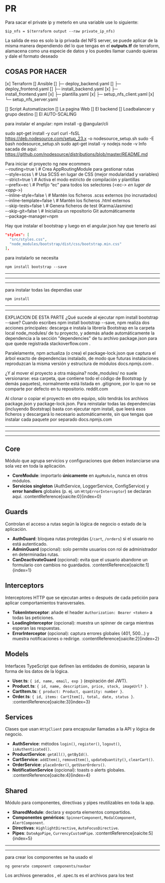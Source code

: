 # PR

Para sacar el private ip y meterlo en una variable use lo siguiente:
```
$ip_nfs = $(terraform output --raw private_ip_nfs)
```
La salida de eso es solo la ip privada del NFS server, se puede aplicar de la misma manera dependiendo del lo que tengas en el **outputs.tf** de terraform, alamacena como una especie de datos y los puedes llamar cuando quieras y dale el formato deseado

## COSAS POR HACER
[x] Terraform
[] Ansible
[]	├─ deploy_backend.yaml
[]	├─ deploy_frontend.yaml
[]	├─ install_backend.yaml 
[x]	├─ install_frontend.yaml
[x]	├─ plantilla.yaml
[x]	├─ setup_nfs_client.yaml
[x]	└─ setup_nfs_server.yaml

[] Script Automatizacion
[] La pagina Web
[] El backend
[] Loadbalancer y grupo destino
[] El AUTO-SCALING


para instalar el angular: npm install -g @angular/cli


sudo apt-get install -y curl
curl -fsSL https://deb.nodesource.com/setup_23.x -o nodesource_setup.sh
sudo -E bash nodesource_setup.sh
sudo apt-get install -y nodejs
node -v
Info sacada de aqui: https://github.com/nodesource/distributions/blob/master/README.md


Para iniciar el proyecto 
ng new ecommers \
  --routing=true \                # Crea AppRoutingModule para gestionar rutas  
  --style=scss \                  # Usa SCSS en lugar de CSS (mejor modularidad y variables)  
  --strict=true \                 # Activa el modo estricto de compilación y plantillas  
  --prefix=ec \                   # Prefijo “ec” para todos los selectores (<ec-*> en lugar de <app-*>)  
  --inline-style=false \          # Mantén los ficheros .scss externos (no incrustados)  
  --inline-template=false \       # Mantén los ficheros .html externos  
  --skip-tests=false \            # Genera ficheros de test (Karma/Jasmine)  
  --skip-git=false \              # Inicializa un repositorio Git automáticamente  
  --package-manager=npm   


Hay que instalar el bootstrap y luego en el angular.json hay que tenerlo asi
```json
"styles": [
  "src/styles.css",
  "node_modules/bootstrap/dist/css/bootstrap.min.css"
],
```

para instalarlo se necesita
```shell
npm install bootstrap --save
```
-----
-----
-----
para instalar todas las dependias usar 
```shell
npm install
```
-----
-----
EXPLIACION DE ESTA PARTE
¿Qué sucede al ejecutar npm install bootstrap --save?
Cuando escribes npm install bootstrap --save, npm realiza dos acciones principales: descarga e instala la librería Bootstrap en la carpeta local node_modules/ de tu proyecto, y además añade automáticamente la dependencia a la sección "dependencies" de tu archivo package.json para que quede registrada 
stackoverflow.com
.

Paralelamente, npm actualiza (o crea) el package-lock.json que captura el árbol exacto de dependencias instalado, de modo que futuras instalaciones reproduzcan la misma versión y estructura de módulos 
docs.npmjs.com
.

¿Y al mover el proyecto a otra máquina?
node_modules/ no suele versionarse: esa carpeta, que contiene todo el código de Bootstrap (y demás paquetes), normalmente está listada en .gitignore, por lo que no se comparte por defecto en tu repositorio. 
reddit.com

Al clonar o copiar el proyecto en otro equipo, sólo tendrás los archivos package.json y package-lock.json. Para reinstalar todas las dependencias (incluyendo Bootstrap) basta con ejecutar npm install, que leerá esos ficheros y descargará lo necesario automáticamente, sin que tengas que instalar cada paquete por separado 
docs.npmjs.com

-----
-----
-----

## Core  
Módulo que agrupa servicios y configuraciones que deben instanciarse una sola vez en toda la aplicación.  
- **CoreModule**: importarlo **únicamente** en `AppModule`, nunca en otros módulos.  
- **Servicios singleton** (AuthService, LoggerService, ConfigService) y **error handlers** globales (p. ej. un `HttpErrorInterceptor`) se declaran aquí. :contentReference[oaicite:0]{index=0}  

## Guards  
Controlan el acceso a rutas según la lógica de negocio o estado de la aplicación.  
- **AuthGuard**: bloquea rutas protegidas (`/cart`, `/orders`) si el usuario no está autenticado.  
- **AdminGuard** (opcional): solo permite usuarios con rol de administrador en determinadas rutas.  
- **CanDeactivateGuard** (opcional): evita que el usuario abandone un formulario con cambios no guardados. :contentReference[oaicite:1]{index=1}  

## Interceptors  
Interceptores HTTP que se ejecutan antes o después de cada petición para aplicar comportamientos transversales.  
- **TokenInterceptor**: añade el header `Authorization: Bearer <token>` a todas las peticiones.  
- **LoadingInterceptor** (opcional): muestra un spinner de carga mientras esperan las respuestas.  
- **ErrorInterceptor** (opcional): captura errores globales (401, 500…) y muestra notificaciones o redirige. :contentReference[oaicite:2]{index=2}  

## Models  
Interfaces TypeScript que definen las entidades de dominio, separan la forma de los datos de la lógica.  
- **User.ts**: `{ id, name, email, exp }` (expiración del JWT).  
- **Product.ts**: `{ id, name, description, price, stock, imageUrl? }`.  
- **CartItem.ts**: `{ product: Product, quantity: number }`.  
- **Order.ts**: `{ id, items: CartItem[], total, date, status }`. :contentReference[oaicite:3]{index=3}  

## Services  
Clases que usan `HttpClient` para encapsular llamadas a la API y lógica de negocio.  
- **AuthService**: métodos `login()`, `register()`, `logout()`, `isAuthenticated()`.  
- **ProductService**: `getAll()`, `getById()`.  
- **CartService**: `addItem()`, `removeItem()`, `updateQuantity()`, `clearCart()`.  
- **OrderService**: `placeOrder()`, `getUserOrders()`.  
- **NotificationService** (opcional): toasts o alerts globales. :contentReference[oaicite:4]{index=4}  

## Shared  
Módulo para componentes, directivas y pipes reutilizables en toda la app.  
- **SharedModule**: declara y exporta elementos compartidos.  
- **Componentes genéricos**: `SpinnerComponent`, `ModalComponent`, `AlertComponent`.  
- **Directivas**: `HighlightDirective`, `AutoFocusDirective`.  
- **Pipes**: `DateAgoPipe`, `CurrencyCustomPipe`. :contentReference[oaicite:5]{index=5}  

-----
-----
para crear los componentes se ha usado el 
```
ng generate component components/navbar
```
Los archivos generados , el .spec.ts es el archivos para los test